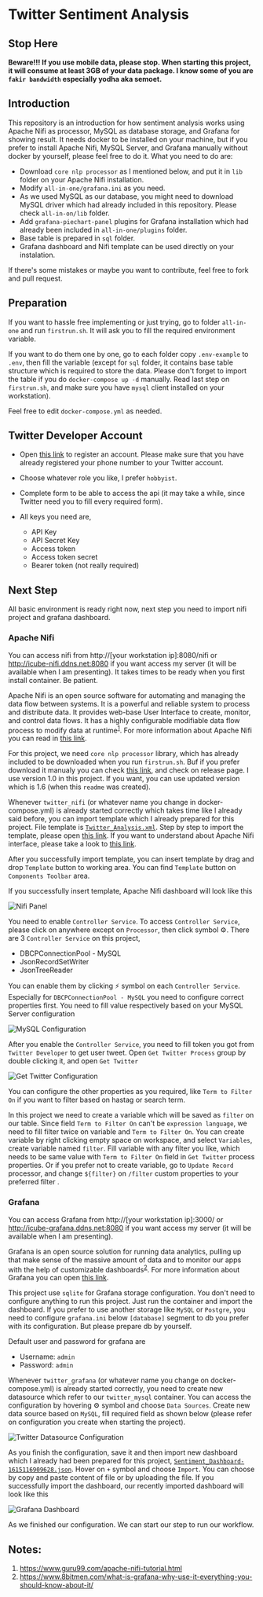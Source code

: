 # Twitter Sentiment Analysis

## Stop Here
<strong>Beware!!! If you use mobile data, please stop. When starting this project, it will consume at least 3GB of your data package. I know some of you are `fakir bandwidth` especially yodha aka semoet.</strong>

## Introduction
This repository is an introduction for how sentiment analysis works using Apache Nifi as processor, MySQL as database storage, and Grafana for showing result. It needs docker to be installed on your machine, but if you prefer to install Apache Nifi, MySQL Server, and Grafana manually without docker by yourself, please feel free to do it. What you need to do are:
* Download `core nlp processor` as I mentioned below, and put it in `lib` folder on your Apache Nifi installation.
* Modify `all-in-one/grafana.ini` as you need.
* As we used MySQL as our database, you might need to download MySQL driver which had already included in this repository. Please check `all-in-on/lib` folder.
* Add `grafana-piechart-panel` plugins for Grafana installation which had already been included in `all-in-one/plugins` folder.
* Base table is prepared in `sql` folder.
* Grafana dashboard and Nifi template can be used directly on your instalation.

If there's some mistakes or maybe you want to contribute, feel free to fork and pull request.

## Preparation
If you want to hassle free implementing or just trying, go to folder `all-in-one` and run `firstrun.sh`. It will ask you to fill the required environment variable.

If you want to do them one by one, go to each folder copy `.env-example` to `.env`, then fill the variable (except for `sql` folder, it contains base table structure which is required to store the data. Please don't forget to import the table if you do `docker-compose up -d` manually. Read last step on `firstrun.sh`, and make sure you have `mysql` client installed on your workstation).

Feel free to edit `docker-compose.yml` as needed.

## Twitter Developer Account
* Open [this link](https://developer.twitter.com/en/apply-for-access) to register an account. Please make sure that you have already registered your phone number to your Twitter account.
* Choose whatever role you like, I prefer `hobbyist`.
* Complete form to be able to access the api (it may take a while, since Twitter need you to fill every required form).
* All keys you need are,
  
  * API Key
  * API Secret Key
  * Access token
  * Access token secret
  * Bearer token (not really required)

## Next Step
All basic environment is ready right now, next step you need to import nifi project and grafana dashboard.

### Apache Nifi
You can access nifi from http://[your workstation ip]:8080/nifi or http://icube-nifi.ddns.net:8080 if you want access my server (it will be available when I am presenting). It takes times to be ready when you first install container. Be patient. 

Apache Nifi is an open source software for automating and managing the data flow between systems. It is a powerful and reliable system to process and distribute data. It provides web-base User Interface to create, monitor, and control data flows. It has a highly configurable modifiable data flow process to modify data at runtime<sup>[1](https://github.com/mbilgidhis/twitter-nlp#notes)</sup>. For more information about Apache Nifi you can read in [this link](https://nifi.apache.org/). 

For this project, we need `core nlp processor` library, which has already included to be downloaded when you run `firstrun.sh`. Buf if you prefer download it manualy you can check [this link](https://github.com/tspannhw/nifi-corenlp-processor), and check on release page. I use version 1.0 in this project. If you want, you can use updated version which is 1.6 (when this `readme` was created).

Whenever `twitter_nifi` (or whatever name you change in docker-compose.yml) is already started correctly which takes time like I already said before, you can import template which I already prepared for this project. File template is [`Twitter_Analysis.xml`](https://github.com/mbilgidhis/twitter-nlp/blob/master/Twitter_Analysis.xml). Step by step to import the template, please open [this link](https://docs.cloudera.com/HDPDocuments/HDF3/HDF-3.1.1/bk_user-guide/content/Import_Template.html). If you want to understand about Apache Nifi interface, please take a look to [this link](https://docs.cloudera.com/HDPDocuments/HDF3/HDF-3.1.1/bk_user-guide/content/User_Interface.html).

After you successfully import template, you can insert template by drag and drop `Template` button to working area. You can find `Template` button on `Components Toolbar` area. 

If you successfully insert template, Apache Nifi dashboard will look like this

![Nifi Panel](https://github.com/mbilgidhis/twitter-nlp/blob/master/images/nifi-panel.png)

You need to enable `Controller Service`. To access `Controller Service`, please click on anywhere except on `Processor`, then click symbol ⚙️. There are 3 `Controller Service` on this project,

* DBCPConnectionPool - MySQL
* JsonRecordSetWriter
* JsonTreeReader

You can enable them by clicking ⚡ symbol on each `Controller Service`. Especially for `DBCPConnectionPool - MySQL` you need to configure correct properties first. You need to fill value respectively based on your MySQL Server configuration

![MySQL Configuration](https://github.com/mbilgidhis/twitter-nlp/blob/master/images/mysql-controller.png)

After you enable the `Controller Service`, you need to fill token you got from `Twitter Developer` to get user tweet. Open `Get Twitter Process` group by double clicking it, and open `Get Twitter`

![Get Twitter Configuration](https://github.com/mbilgidhis/twitter-nlp/blob/master/images/twitter-processor.png)

You can configure the other properties as you required, like `Term to Filter On` if you want to filter based on hastag or search term.

In this project we need to create a variable which will be saved as `filter` on our table. Since field `Term to Filter On` can't be `expression language`, we need to fill filter twice on variable and `Term to Filter On`. You can create variable by right clicking empty space on workspace, and select `Variables`, create variable named `filter`. Fill variable with any filter you like, which needs to be same value with `Term to Filter On` field in `Get Twitter` process properties. Or if you prefer not to create variable, go to `Update Record` processor, and change `${filter}` on `/filter` custom properties to your preferred filter .

### Grafana
You can access Grafana from http://[your workstation ip]:3000/ or http://icube-grafana.ddns.net:8080 if you want access my server (it will be available when I am presenting).

Grafana is an open source solution for running data analytics, pulling up that make sense of the massive amount of data and to monitor our apps with the help of customizable dashboards<sup>[2](https://github.com/mbilgidhis/twitter-nlp#notes)</sup>. For more information about Grafana you can open [this link](https://grafana.com/).

This project use `sqlite` for Grafana storage configuration. You don't need to configure anything to run this project. Just run the container and import the dashboard. If you prefer to use another storage like `MySQL` or `Postgre`, you need to configure `grafana.ini` below `[database]` segment to db you prefer with its configuration. But please prepare db by yourself.

Default user and password for grafana are

* Username: `admin`
* Password: `admin`  

Whenever `twitter_grafana` (or whatever name you change on docker-compose.yml) is already started correctly, you need to create new datasource which refer to our `twitter_mysql` container. You can access the configuration by hovering ⚙️ symbol and choose `Data Sources`. Create new data source based on `MySQL`, fill required field as shown below (please refer on configuration you create when starting the project).


![Twitter Datasource Configuration](https://github.com/mbilgidhis/twitter-nlp/blob/master/images/twitter-datasource.png)

As you finish the configuration, save it and then import new dashboard which I already had been prepared for this project, [`Sentiment_Dashboard-1615116909628.json`](https://github.com/mbilgidhis/twitter-nlp/blob/master/Sentiment_Dashboard-1615116909628.json). Hover on `+` symbol and choose `Import`. You can choose by copy and paste content of file or by uploading the file. If you successfully import the dashboard, our recently imported dashboard will look like this

![Grafana Dashboard](https://github.com/mbilgidhis/twitter-nlp/blob/master/images/grafana-dashboard.png)

As we finished our configuration. We can start our step to run our workflow.

## Notes:

1. https://www.guru99.com/apache-nifi-tutorial.html
2. https://www.8bitmen.com/what-is-grafana-why-use-it-everything-you-should-know-about-it/